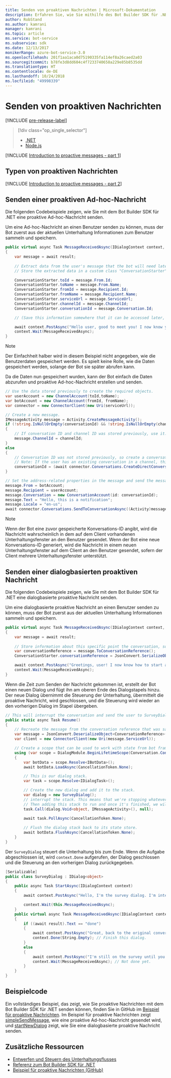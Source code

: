 ```yaml
---
title: Senden von proaktiven Nachrichten | Microsoft-Dokumentation
description: Erfahren Sie, wie Sie mithilfe des Bot Builder SDK für .NET proaktive Nachrichten senden.
author: RobStand
ms.author: kamrani
manager: kamrani
ms.topic: article
ms.service: bot-service
ms.subservice: sdk
ms.date: 12/13/2017
monikerRange: azure-bot-service-3.0
ms.openlocfilehash: 201f1aa1aca0d75190335fa114ef8a26caed2a03
ms.sourcegitcommit: b78fe3d8dd604c4f7233740658a229e85b8535dd
ms.translationtype: HT
ms.contentlocale: de-DE
ms.lasthandoff: 10/24/2018
ms.locfileid: "49998339"
---
```

# <a name="send-proactive-messages"></a>Senden von proaktiven Nachrichten

[!INCLUDE [pre-release-label](../includes/pre-release-label-v3.md)]

> [!div class="op_single_selector"]
> - [.NET](../dotnet/bot-builder-dotnet-proactive-messages.md)
> - [Node.js](../nodejs/bot-builder-nodejs-proactive-messages.md)

[!INCLUDE [Introduction to proactive messages - part 1](../includes/snippet-proactive-messages-intro-1.md)]

## <a name="types-of-proactive-messages"></a>Typen von proaktiven Nachrichten 

[!INCLUDE [Introduction to proactive messages - part 2](../includes/snippet-proactive-messages-intro-2.md)]

## <a name="send-an-ad-hoc-proactive-message"></a>Senden einer proaktiven Ad-hoc-Nachricht

Die folgenden Codebeispiele zeigen, wie Sie mit dem Bot Builder SDK für .NET eine proaktive Ad-hoc-Nachricht senden.

Um eine Ad-hoc-Nachricht an einen Benutzer senden zu können, muss der Bot zuerst aus der aktuellen Unterhaltung Informationen zum Benutzer sammeln und speichern. 

```cs
public virtual async Task MessageReceivedAsync(IDialogContext context, IAwaitable<IMessageActivity> result)
{
    var message = await result;
    
    // Extract data from the user's message that the bot will need later to send an ad hoc message to the user. 
    // Store the extracted data in a custom class "ConversationStarter" (not shown here).

    ConversationStarter.toId = message.From.Id;
    ConversationStarter.toName = message.From.Name;
    ConversationStarter.fromId = message.Recipient.Id;
    ConversationStarter.fromName = message.Recipient.Name;
    ConversationStarter.serviceUrl = message.ServiceUrl;
    ConversationStarter.channelId = message.ChannelId;
    ConversationStarter.conversationId = message.Conversation.Id;

    // (Save this information somewhere that it can be accessed later, such as in a database.)

    await context.PostAsync("Hello user, good to meet you! I now know your address and can send you notifications in the future.");
    context.Wait(MessageReceivedAsync);
}
```
> [!NOTE]
> Der Einfachheit halber wird in diesem Beispiel nicht angegeben, wie die Benutzerdaten gespeichert werden. Es spielt keine Rolle, wie die Daten gespeichert werden, solange der Bot sie später abrufen kann.

Da die Daten nun gespeichert wurden, kann der Bot einfach die Daten abzurufen und proaktive Ad-hoc-Nachricht erstellen und senden. 

```cs
// Use the data stored previously to create the required objects.
var userAccount = new ChannelAccount(toId,toName);
var botAccount = new ChannelAccount(fromId, fromName);
var connector = new ConnectorClient(new Uri(serviceUrl));

// Create a new message.
IMessageActivity message = Activity.CreateMessageActivity();
if (!string.IsNullOrEmpty(conversationId) && !string.IsNullOrEmpty(channelId))  
{
    // If conversation ID and channel ID was stored previously, use it.
    message.ChannelId = channelId;
}
else
{
    // Conversation ID was not stored previously, so create a conversation. 
    // Note: If the user has an existing conversation in a channel, this will likely create a new conversation window.
    conversationId = (await connector.Conversations.CreateDirectConversationAsync( botAccount, userAccount)).Id;
}

// Set the address-related properties in the message and send the message.
message.From = botAccount;
message.Recipient = userAccount;
message.Conversation = new ConversationAccount(id: conversationId);
message.Text = "Hello, this is a notification";
message.Locale = "en-us";
await connector.Conversations.SendToConversationAsync((Activity)message);
```

> [!NOTE]
> Wenn der Bot eine zuvor gespeicherte Konversations-ID angibt, wird die Nachricht wahrscheinlich in dem auf dem Client vorhandenen Unterhaltungsfenster an den Benutzer gesendet. Wenn der Bot eine neue Konversations-ID generiert, wird die Nachricht in einem neuen Unterhaltungsfenster auf dem Client an den Benutzer gesendet, sofern der Client mehrere Unterhaltungsfenster unterstützt. 

## <a name="send-a-dialog-based-proactive-message"></a>Senden einer dialogbasierten proaktiven Nachricht

Die folgenden Codebeispiele zeigen, wie Sie mit dem Bot Builder SDK für .NET eine dialogbasierte proaktive Nachricht senden.

Um eine dialogbasierte proaktive Nachricht an einen Benutzer senden zu können, muss der Bot zuerst aus der aktuellen Unterhaltung Informationen sammeln und speichern. 

```cs
public virtual async Task MessageReceivedAsync(IDialogContext context, IAwaitable<IMessageActivity> result)
{
    var message = await result;
    
    // Store information about this specific point the conversation, so that the bot can resume this conversation later.
    var conversationReference = message.ToConversationReference();
    ConversationStarter.conversationReference = JsonConvert.SerializeObject(conversationReference);

    await context.PostAsync("Greetings, user! I now know how to start a proactive message to you."); 
    context.Wait(MessageReceivedAsync);
}
```

Wenn die Zeit zum Senden der Nachricht gekommen ist, erstellt der Bot einen neuen Dialog und fügt ihn am oberen Ende des Dialogstapels hinzu. Der neue Dialog übernimmt die Steuerung der Unterhaltung, übermittelt die proaktive Nachricht, wird geschlossen, und die Steuerung wird wieder an den vorherigen Dialog im Stapel übergeben. 

```cs
// This will interrupt the conversation and send the user to SurveyDialog, then wait until that's done 
public static async Task Resume() 
{
    // Recreate the message from the conversation reference that was saved previously.
    var message = JsonConvert.DeserializeObject<ConversationReference>(conversationReference).GetPostToBotMessage(); 
    var client = new ConnectorClient(new Uri(message.ServiceUrl));

    // Create a scope that can be used to work with state from bot framework.
    using (var scope = DialogModule.BeginLifetimeScope(Conversation.Container, message))
    {
        var botData = scope.Resolve<IBotData>();
        await botData.LoadAsync(CancellationToken.None);

        // This is our dialog stack.
        var task = scope.Resolve<IDialogTask>();

        // Create the new dialog and add it to the stack.
        var dialog = new SurveyDialog();
        // interrupt the stack. This means that we're stopping whatever conversation that is currently happening with the user
        // Then adding this stack to run and once it's finished, we will be back to the original conversation
        task.Call(dialog.Void<object, IMessageActivity>(), null);
        
        await task.PollAsync(CancellationToken.None);

        // Flush the dialog stack back to its state store.
        await botData.FlushAsync(CancellationToken.None);        
    }
}
```
Der `SurveyDialog` steuert die Unterhaltung bis zum Ende. Wenn die Aufgabe abgeschlossen ist, wird `context.Done` aufgerufen, der Dialog geschlossen und die Steuerung an den vorherigen Dialog zurückgegeben. 

```cs
[Serializable]
public class SurveyDialog : IDialog<object>
{
    public async Task StartAsync(IDialogContext context)
    {
        await context.PostAsync("Hello, I'm the survey dialog. I'm interrupting your conversation to ask you a question. Type \"done\" to resume");

        context.Wait(this.MessageReceivedAsync);
    }
    public virtual async Task MessageReceivedAsync(IDialogContext context, IAwaitable<IMessageActivity> result)
    {
        if ((await result).Text == "done")
        {
            await context.PostAsync("Great, back to the original conversation!");
            context.Done(String.Empty); // Finish this dialog.
        }
        else
        {
            await context.PostAsync("I'm still on the survey until you type \"done\"");
            context.Wait(MessageReceivedAsync); // Not done yet.
        }
    }
}
```

## <a name="sample-code"></a>Beispielcode

Ein vollständiges Beispiel, das zeigt, wie Sie proaktive Nachrichten mit dem Bot Builder SDK für .NET senden können, finden Sie in GitHub im <a href="https://aka.ms/proactive-messaging-cs-v3 " target="_blank">Beispiel für proaktive Nachrichten</a>. Im Beispiel für proaktive Nachrichten zeigt <a href="https://aka.ms/proactive-sendmessage-cs-v3 " target="_blank">simpleSendMessage</a>, wie eine proaktive Ad-hoc-Nachricht gesendet wird, und <a href="https://aka.ms/proactive-newdialog-cs-v3 " target="_blank">startNewDialog</a> zeigt, wie Sie eine dialogbasierte proaktive Nachricht senden. 

## <a name="additional-resources"></a>Zusätzliche Ressourcen

- [Entwerfen und Steuern des Unterhaltungsflusses](../bot-service-design-conversation-flow.md)
- <a href="/dotnet/api/?view=botbuilder-3.11.0" target="_blank">Referenz zum Bot Builder SDK für .NET</a>
- <a href="https://github.com/Microsoft/BotBuilder-Samples/tree/master/CSharp/core-proactiveMessages" target="_blank">Beispiel für proaktive Nachrichten (GitHub)</a>

